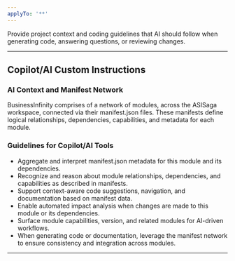 ```yaml
---
applyTo: '**'
---
```

Provide project context and coding guidelines that AI should follow when generating code, answering questions, or reviewing changes.

---
## Copilot/AI Custom Instructions

### AI Context and Manifest Network
BusinessInfinity comprises of a network of modules, across the ASISaga workspace, connected via their manifest.json files. These manifests define logical relationships, dependencies, capabilities, and metadata for each module.

### Guidelines for Copilot/AI Tools
- Aggregate and interpret manifest.json metadata for this module and its dependencies.
- Recognize and reason about module relationships, dependencies, and capabilities as described in manifests.
- Support context-aware code suggestions, navigation, and documentation based on manifest data.
- Enable automated impact analysis when changes are made to this module or its dependencies.
- Surface module capabilities, version, and related modules for AI-driven workflows.
- When generating code or documentation, leverage the manifest network to ensure consistency and integration across modules.

---